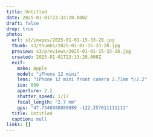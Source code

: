 ```yaml
---
title: Untitled
date: 2025-01-01T23:33:28.000Z
draft: false
drop: true
photo:
  url: s3/images/2025-01-01-15-33-28.jpg
  thumb: s3/thumbs/2025-01-01-15-33-28.jpg
  preview: s3/previews/2025-01-01-15-33-28.jpg
  created: 2025-01-01T23:33:28.000Z
  exif:
    make: Apple
    model: "iPhone 12 mini"
    lens: "iPhone 12 mini front camera 2.71mm f/2.2"
    iso: 800
    aperture: 2.2
    shutter_speed: 1/17
    focal_length: "2.7 mm"
    gps: "47.7348888888889 -122.257011111111"
  title: Untitled
  caption: null
links: []
---
```

